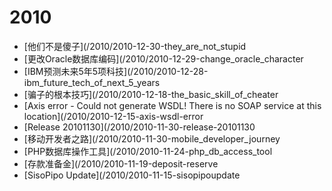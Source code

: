 # 2010
* [他们不是傻子](/2010/2010-12-30-they_are_not_stupid
* [更改Oracle数据库编码](/2010/2010-12-29-change_oracle_character
* [IBM预测未来5年5项科技](/2010/2010-12-28-ibm_future_tech_of_next_5_years
* [骗子的根本技巧](/2010/2010-12-18-the_basic_skill_of_cheater
* [Axis error - Could not generate WSDL! There is no SOAP service at this location](/2010/2010-12-15-axis-wsdl-error
* [Release 20101130](/2010/2010-11-30-release-20101130
* [移动开发者之路](/2010/2010-11-30-mobile_developer_journey
* [PHP数据库操作工具](/2010/2010-11-24-php_db_access_tool
* [存款准备金](/2010/2010-11-19-deposit-reserve
* [SisoPipo Update](/2010/2010-11-15-sisopipoupdate
